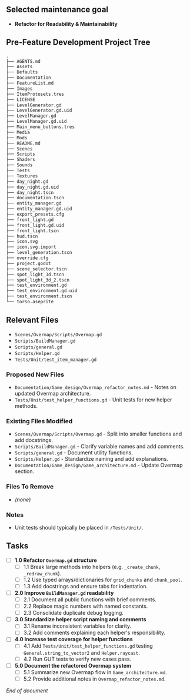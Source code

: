 ## Selected maintenance goal
- **Refactor for Readability & Maintainability**

## Pre-Feature Development Project Tree
```bash
.
├── AGENTS.md
├── Assets
├── Defaults
├── Documentation
├── FeatureList.md
├── Images
├── ItemProtosets.tres
├── LICENSE
├── LevelGenerator.gd
├── LevelGenerator.gd.uid
├── LevelManager.gd
├── LevelManager.gd.uid
├── Main_menu_buttons.tres
├── Media
├── Mods
├── README.md
├── Scenes
├── Scripts
├── Shaders
├── Sounds
├── Tests
├── Textures
├── day_night.gd
├── day_night.gd.uid
├── day_night.tscn
├── documentation.tscn
├── entity_manager.gd
├── entity_manager.gd.uid
├── export_presets.cfg
├── front_light.gd
├── front_light.gd.uid
├── front_light.tscn
├── hud.tscn
├── icon.svg
├── icon.svg.import
├── level_generation.tscn
├── override.cfg
├── project.godot
├── scene_selector.tscn
├── spot_light_3d.tscn
├── spot_light_3d_2.tscn
├── test_environment.gd
├── test_environment.gd.uid
├── test_environment.tscn
└── torso.aseprite
```

## Relevant Files
- `Scenes/Overmap/Scripts/Overmap.gd`
- `Scripts/BuildManager.gd`
- `Scripts/general.gd`
- `Scripts/Helper.gd`
- `Tests/Unit/test_item_manager.gd`

### Proposed New Files
- `Documentation/Game_design/Overmap_refactor_notes.md` - Notes on updated Overmap architecture.
- `Tests/Unit/test_helper_functions.gd` - Unit tests for new helper methods.

### Existing Files Modified
- `Scenes/Overmap/Scripts/Overmap.gd` - Split into smaller functions and add docstrings.
- `Scripts/BuildManager.gd` - Clarify variable names and add comments.
- `Scripts/general.gd` - Document utility functions.
- `Scripts/Helper.gd` - Standardize naming and add explanations.
- `Documentation/Game_design/Game_architecture.md` - Update Overmap section.

### Files To Remove
- *(none)*

### Notes
- Unit tests should typically be placed in `/Tests/Unit/`.

## Tasks
- [ ] **1.0 Refactor `Overmap.gd` structure**
  - [ ] 1.1 Break large methods into helpers (e.g. `_create_chunk`, `_redraw_chunk`).
  - [ ] 1.2 Use typed arrays/dictionaries for `grid_chunks` and `chunk_pool`.
  - [ ] 1.3 Add docstrings and ensure tabs for indentation.

- [ ] **2.0 Improve `BuildManager.gd` readability**
  - [ ] 2.1 Document all public functions with brief comments.
  - [ ] 2.2 Replace magic numbers with named constants.
  - [ ] 2.3 Consolidate duplicate debug logging.

- [ ] **3.0 Standardize helper script naming and comments**
  - [ ] 3.1 Rename inconsistent variables for clarity.
  - [ ] 3.2 Add comments explaining each helper's responsibility.

- [ ] **4.0 Increase test coverage for helper functions**
  - [ ] 4.1 Add `Tests/Unit/test_helper_functions.gd` testing `General.string_to_vector2` and `Helper.raycast`.
  - [ ] 4.2 Run GUT tests to verify new cases pass.

- [ ] **5.0 Document the refactored Overmap system**
  - [ ] 5.1 Summarize new Overmap flow in `Game_architecture.md`.
  - [ ] 5.2 Provide additional notes in `Overmap_refactor_notes.md`.

*End of document*
